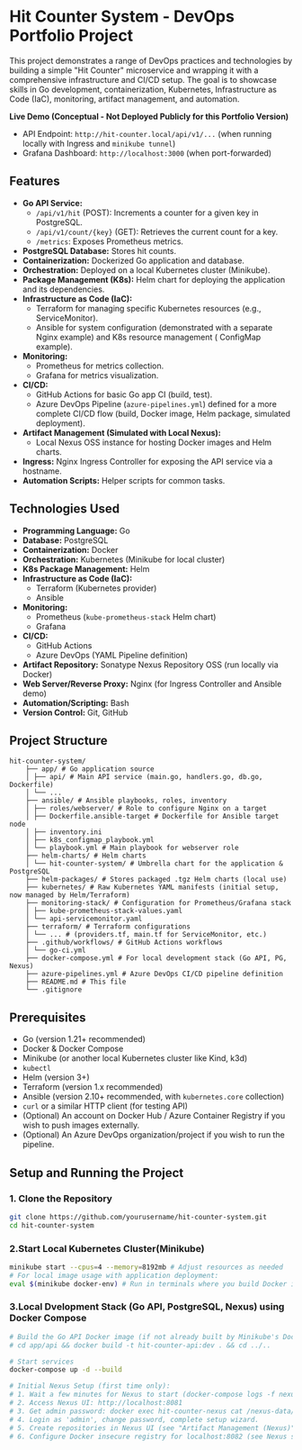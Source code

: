 # Hit Counter System - DevOps Portfolio Project

This project demonstrates a range of DevOps practices and technologies by building a simple "Hit Counter" microservice
and wrapping it with a comprehensive infrastructure and CI/CD setup. The goal is to showcase skills in Go development,
containerization, Kubernetes, Infrastructure as Code (IaC), monitoring, artifact management, and automation.

**Live Demo (Conceptual - Not Deployed Publicly for this Portfolio Version)**

* API Endpoint: `http://hit-counter.local/api/v1/...` (when running locally with Ingress and `minikube tunnel`)
* Grafana Dashboard: `http://localhost:3000` (when port-forwarded)

## Features

* **Go API Service:**
    * `/api/v1/hit` (POST): Increments a counter for a given key in PostgreSQL.
    * `/api/v1/count/{key}` (GET): Retrieves the current count for a key.
    * `/metrics`: Exposes Prometheus metrics.
* **PostgreSQL Database:** Stores hit counts.
* **Containerization:** Dockerized Go application and database.
* **Orchestration:** Deployed on a local Kubernetes cluster (Minikube).
* **Package Management (K8s):** Helm chart for deploying the application and its dependencies.
* **Infrastructure as Code (IaC):**
    * Terraform for managing specific Kubernetes resources (e.g., ServiceMonitor).
    * Ansible for system configuration (demonstrated with a separate Nginx example) and K8s resource management (
      ConfigMap example).
* **Monitoring:**
    * Prometheus for metrics collection.
    * Grafana for metrics visualization.
* **CI/CD:**
    * GitHub Actions for basic Go app CI (build, test).
    * Azure DevOps Pipeline (`azure-pipelines.yml`) defined for a more complete CI/CD flow (build, Docker image, Helm
      package, simulated deployment).
* **Artifact Management (Simulated with Local Nexus):**
    * Local Nexus OSS instance for hosting Docker images and Helm charts.
* **Ingress:** Nginx Ingress Controller for exposing the API service via a hostname.
* **Automation Scripts:** Helper scripts for common tasks.

## Technologies Used

* **Programming Language:** Go
* **Database:** PostgreSQL
* **Containerization:** Docker
* **Orchestration:** Kubernetes (Minikube for local cluster)
* **K8s Package Management:** Helm
* **Infrastructure as Code (IaC):**
    * Terraform (Kubernetes provider)
    * Ansible
* **Monitoring:**
    * Prometheus (`kube-prometheus-stack` Helm chart)
    * Grafana
* **CI/CD:**
    * GitHub Actions
    * Azure DevOps (YAML Pipeline definition)
* **Artifact Repository:** Sonatype Nexus Repository OSS (run locally via Docker)
* **Web Server/Reverse Proxy:** Nginx (for Ingress Controller and Ansible demo)
* **Automation/Scripting:** Bash
* **Version Control:** Git, GitHub

## Project Structure

```mermaid
hit-counter-system/
    ├── app/ # Go application source
    │ ├── api/ # Main API service (main.go, handlers.go, db.go, Dockerfile)
    │ └── ...
    ├── ansible/ # Ansible playbooks, roles, inventory
    │ ├── roles/webserver/ # Role to configure Nginx on a target
    │ ├── Dockerfile.ansible-target # Dockerfile for Ansible target node
    │ ├── inventory.ini
    │ ├── k8s_configmap_playbook.yml
    │ └── playbook.yml # Main playbook for webserver role
    ├── helm-charts/ # Helm charts
    │ └── hit-counter-system/ # Umbrella chart for the application & PostgreSQL
    ├── helm-packages/ # Stores packaged .tgz Helm charts (local use)
    ├── kubernetes/ # Raw Kubernetes YAML manifests (initial setup, now managed by Helm/Terraform)
    ├── monitoring-stack/ # Configuration for Prometheus/Grafana stack
    │ ├── kube-prometheus-stack-values.yaml
    │ └── api-servicemonitor.yaml
    ├── terraform/ # Terraform configurations
    │ └── ... # (providers.tf, main.tf for ServiceMonitor, etc.)
    ├── .github/workflows/ # GitHub Actions workflows
    │ └── go-ci.yml
    ├── docker-compose.yml # For local development stack (Go API, PG, Nexus)
    ├── azure-pipelines.yml # Azure DevOps CI/CD pipeline definition
    ├── README.md # This file
    └── .gitignore
```


## Prerequisites

*   Go (version 1.21+ recommended)
*   Docker & Docker Compose
*   Minikube (or another local Kubernetes cluster like Kind, k3d)
*   `kubectl`
*   Helm (version 3+)
*   Terraform (version 1.x recommended)
*   Ansible (version 2.10+ recommended, with `kubernetes.core` collection)
*   `curl` or a similar HTTP client (for testing API)
*   (Optional) An account on Docker Hub / Azure Container Registry if you wish to push images externally.
*   (Optional) An Azure DevOps organization/project if you wish to run the pipeline.

## Setup and Running the Project

### 1. Clone the Repository
```bash
git clone https://github.com/yourusername/hit-counter-system.git
cd hit-counter-system
```

### 2.Start Local Kubernetes Cluster(Minikube)
```bash
minikube start --cpus=4 --memory=8192mb # Adjust resources as needed
# For local image usage with application deployment:
eval $(minikube docker-env) # Run in terminals where you build Docker images for the app
```

### 3.Local Dvelopment Stack (Go API, PostgreSQL, Nexus) using Docker Compose
```bash
# Build the Go API Docker image (if not already built by Minikube's Docker daemon for K8s deployment)
# cd app/api && docker build -t hit-counter-api:dev . && cd ../..

# Start services
docker-compose up -d --build

# Initial Nexus Setup (first time only):
# 1. Wait a few minutes for Nexus to start (docker-compose logs -f nexus)
# 2. Access Nexus UI: http://localhost:8081
# 3. Get admin password: docker exec hit-counter-nexus cat /nexus-data/admin.password
# 4. Login as 'admin', change password, complete setup wizard.
# 5. Create repositories in Nexus UI (see "Artifact Management (Nexus)" section below).
# 6. Configure Docker insecure registry for localhost:8082 (see Nexus section).

```